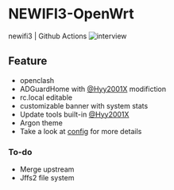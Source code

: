 # NEWIFI3-OpenWrt
newifi3 | Github Actions
![interview](https://github.com/wmyfelix/NEWIFI3-OpenWrt/blob/master/banner.png?raw=true)
## Feature
+ openclash
+ ADGuardHome with [@Hyy2001X](https://Github.com/Hyy2001X) modifiction
+ rc.local editable
+ customizable banner with system stats
+ Update tools built-in [@Hyy2001X](https://Github.com/Hyy2001X)
+ Argon theme
+ Take a look at [config](Configs/d-team_newifi-d2) for more details
### To-do
- Merge upstream
- Jffs2 file system

 
